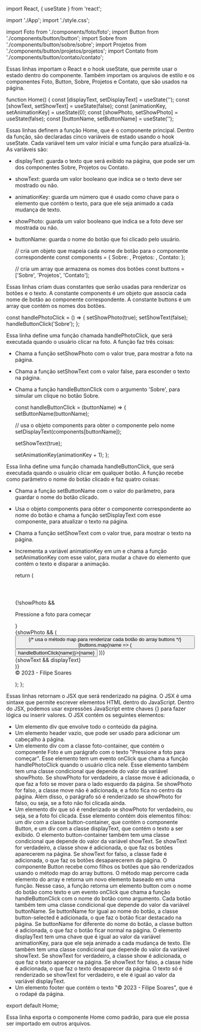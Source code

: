 import React, { useState } from 'react';

import './App';
import './style.css';

import Foto from './components/foto/foto';
import Button from './components/button/button';
import Sobre from './components/button/sobre/sobre';
import Projetos from './components/button/projetos/projetos';
import Contato from './components/button/contato/contato';

Essas linhas importam o React e o hook useState, que permite usar o estado dentro do componente. Também importam os arquivos de estilo e os componentes Foto, Button, Sobre, Projetos e Contato, que são usados na página.

function Home() {
  const [displayText, setDisplayText] = useState('');
  const [showText, setShowText] = useState(false);
  const [animationKey, setAnimationKey] = useState(0);
  const [showPhoto, setShowPhoto] = useState(false);
  const [buttonName, setButtonName] = useState('');

Essas linhas definem a função Home, que é o componente principal. Dentro da função, são declaradas cinco variáveis de estado usando o hook useState. Cada variável tem um valor inicial e uma função para atualizá-la. As variáveis são:

- displayText: guarda o texto que será exibido na página, que pode ser um dos componentes Sobre, Projetos ou Contato.
- showText: guarda um valor booleano que indica se o texto deve ser mostrado ou não.
- animationKey: guarda um número que é usado como chave para o elemento que contém o texto, para que ele seja animado a cada mudança de texto.
- showPhoto: guarda um valor booleano que indica se a foto deve ser mostrada ou não.
- buttonName: guarda o nome do botão que foi clicado pelo usuário.

  // cria um objeto que mapeia cada nome de botão para o componente correspondente
  const components = {
    Sobre: <Sobre/>,
    Projetos: <Projetos/>,
    Contato: <Contato/>
  };

  // cria um array que armazena os nomes dos botões
  const buttons = ['Sobre', 'Projetos', 'Contato'];

Essas linhas criam duas constantes que serão usadas para renderizar os botões e o texto. A constante components é um objeto que associa cada nome de botão ao componente correspondente. A constante buttons é um array que contém os nomes dos botões.

  const handlePhotoClick = () => {
    setShowPhoto(true);
    setShowText(false);
    handleButtonClick('Sobre');
  };

Essa linha define uma função chamada handlePhotoClick, que será executada quando o usuário clicar na foto. A função faz três coisas:

- Chama a função setShowPhoto com o valor true, para mostrar a foto na página.
- Chama a função setShowText com o valor false, para esconder o texto na página.
- Chama a função handleButtonClick com o argumento 'Sobre', para simular um clique no botão Sobre.

  const handleButtonClick = (buttonName) => {
    setButtonName(buttonName);

    // usa o objeto components para obter o componente pelo nome
    setDisplayText(components[buttonName]);

    setShowText(true);

    setAnimationKey(animationKey + 1);
  };

Essa linha define uma função chamada handleButtonClick, que será executada quando o usuário clicar em qualquer botão. A função recebe como parâmetro o nome do botão clicado e faz quatro coisas:

- Chama a função setButtonName com o valor do parâmetro, para guardar o nome do botão clicado.
- Usa o objeto components para obter o componente correspondente ao nome do botão e chama a função setDisplayText com esse componente, para atualizar o texto na página.
- Chama a função setShowText com o valor true, para mostrar o texto na página.
- Incrementa a variável animationKey em um e chama a função setAnimationKey com esse valor, para mudar a chave do elemento que contém o texto e disparar a animação.

  return (
    <div>
      <header></header>
      <div className={`foto-container ${showPhoto ? 'move' : ''}`} onClick={handlePhotoClick}>
        <Foto />
        {!showPhoto && 
          <p className="click-text">Pressione a foto para começar</p>
        }
      </div>
        {showPhoto && (
          <div>
            <div className={`button-container ${showText ? 'show' : 'fade'}`}>
              <Button>
                {/* usa o método map para renderizar cada botão do array buttons */}
                {buttons.map(name => (
                  <button className={buttonName === name ? 'button button-selected' : 'button'} onClick={() => handleButtonClick(name)}>{name}</button>
                ))}
              </Button>
            </div>
            <div key={animationKey} className={`displayText ${showText ? 'show' : 'hide'}`}>{showText && displayText}</div>
          </div>
        )}
    <footer> © 2023 - Filipe Soares</footer>
    </div>


  );
};

Essas linhas retornam o JSX que será renderizado na página. O JSX é uma sintaxe que permite escrever elementos HTML dentro do JavaScript. Dentro do JSX, podemos usar expressões JavaScript entre chaves {} para fazer lógica ou inserir valores. O JSX contém os seguintes elementos:

- Um elemento div que envolve todo o conteúdo da página.
- Um elemento header vazio, que pode ser usado para adicionar um cabeçalho à página.
- Um elemento div com a classe foto-container, que contém o componente Foto e um parágrafo com o texto "Pressione a foto para começar". Esse elemento tem um evento onClick que chama a função handlePhotoClick quando o usuário clica nele. Esse elemento também tem uma classe condicional que depende do valor da variável showPhoto. Se showPhoto for verdadeiro, a classe move é adicionada, o que faz a foto se mover para o lado esquerdo da página. Se showPhoto for falso, a classe move não é adicionada, e a foto fica no centro da página. Além disso, o parágrafo só é renderizado se showPhoto for falso, ou seja, se a foto não foi clicada ainda.
- Um elemento div que só é renderizado se showPhoto for verdadeiro, ou seja, se a foto foi clicada. Esse elemento contém dois elementos filhos: um div com a classe button-container, que contém o componente Button, e um div com a classe displayText, que contém o texto a ser exibido. O elemento button-container também tem uma classe condicional que depende do valor da variável showText. Se showText for verdadeiro, a classe show é adicionada, o que faz os botões aparecerem na página. Se showText for falso, a classe fade é adicionada, o que faz os botões desaparecerem da página. O componente Button recebe como filhos os botões que são renderizados usando o método map do array buttons. O método map percorre cada elemento do array e retorna um novo elemento baseado em uma função. Nesse caso, a função retorna um elemento button com o nome do botão como texto e um evento onClick que chama a função handleButtonClick com o nome do botão como argumento. Cada botão também tem uma classe condicional que depende do valor da variável buttonName. Se buttonName for igual ao nome do botão, a classe button-selected é adicionada, o que faz o botão ficar destacado na página. Se buttonName for diferente do nome do botão, a classe button é adicionada, o que faz o botão ficar normal na página. O elemento displayText tem uma chave que é igual ao valor da variável animationKey, para que ele seja animado a cada mudança de texto. Ele também tem uma classe condicional que depende do valor da variável showText. Se showText for verdadeiro, a classe show é adicionada, o que faz o texto aparecer na página. Se showText for falso, a classe hide é adicionada, o que faz o texto desaparecer da página. O texto só é renderizado se showText for verdadeiro, e ele é igual ao valor da variável displayText.
- Um elemento footer que contém o texto "© 2023 - Filipe Soares", que é o rodapé da página.

export default Home;

Essa linha exporta o componente Home como padrão, para que ele possa ser importado em outros arquivos.

